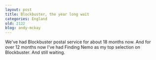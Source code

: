 ```yaml
---
layout: post
title: Blockbuster, the year long wait
categories: England
old: 2122
blog: andy-mckay
---
```

<p>We've had Blockbuster postal service for about 18 months now. And for over 12 months now I've had Finding Nemo as my top selection on Blockbuster. And still waiting.</p>